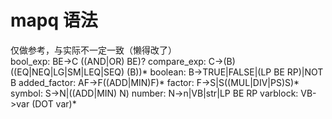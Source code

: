 # mapq 语法

仅做参考，与实际不一定一致（懒得改了）  
bool_exp: BE->C ((AND|OR) BE)?
compare_exp: C->(B) ((EQ|NEQ|LG|SM|LEQ|SEQ) (B))*
boolean: B->TRUE|FALSE|(LP BE RP)|NOT B
added_factor: AF->F((ADD|MIN)F)*
factor: F->S|S((MUL|DIV|PS)S)*
symbol: S->N|((ADD|MIN) N)
number: N->n|VB|str|LP BE RP
varblock: VB->var (DOT var)*